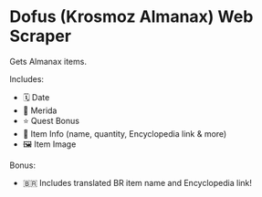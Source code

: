 # Dofus (Krosmoz Almanax) Web Scraper

Gets Almanax items.

Includes:

- 🗓 Date
- 🧚 Merida
- ⭐️ Quest Bonus
- 📄 Item Info (name, quantity, Encyclopedia link & more)
- 🖼 Item Image

Bonus:

- 🇧🇷 Includes translated BR item name and Encyclopedia link!
